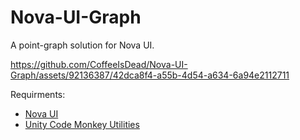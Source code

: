 # Nova-UI-Graph
A point-graph solution for Nova UI.


https://github.com/CoffeeIsDead/Nova-UI-Graph/assets/92136387/42dca8f4-a55b-4d54-a634-6a94e2112711


Requirments:
* [Nova UI](https://assetstore.unity.com/packages/tools/gui/nova-226304)
* [Unity Code Monkey Utilities](https://unitycodemonkey.com/utils.php)
